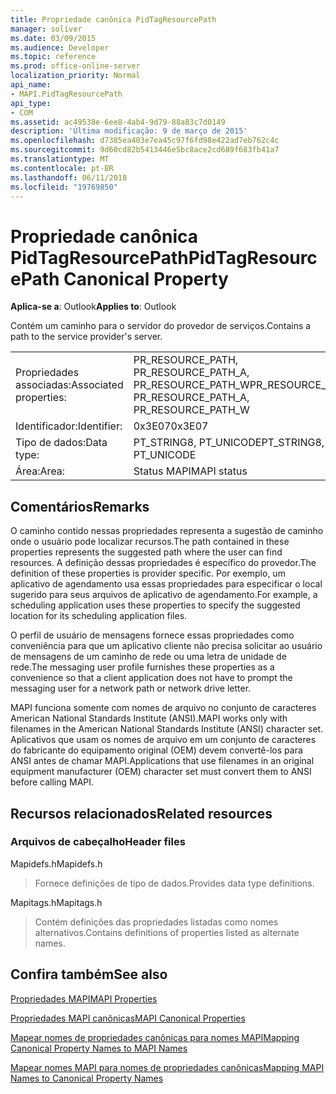 ```yaml
---
title: Propriedade canônica PidTagResourcePath
manager: soliver
ms.date: 03/09/2015
ms.audience: Developer
ms.topic: reference
ms.prod: office-online-server
localization_priority: Normal
api_name:
- MAPI.PidTagResourcePath
api_type:
- COM
ms.assetid: ac49538e-6ee8-4ab4-9d79-88a83c7d0149
description: 'Última modificação: 9 de março de 2015'
ms.openlocfilehash: d7385ea403e7ea45c97f6fd98e422ad7eb762c4c
ms.sourcegitcommit: 9d60cd82b5413446e5bc8ace2cd689f683fb41a7
ms.translationtype: MT
ms.contentlocale: pt-BR
ms.lasthandoff: 06/11/2018
ms.locfileid: "19769850"
---
```

# <a name="pidtagresourcepath-canonical-property"></a><span data-ttu-id="a5327-103">Propriedade canônica PidTagResourcePath</span><span class="sxs-lookup"><span data-stu-id="a5327-103">PidTagResourcePath Canonical Property</span></span>

  
  
<span data-ttu-id="a5327-104">**Aplica-se a**: Outlook</span><span class="sxs-lookup"><span data-stu-id="a5327-104">**Applies to**: Outlook</span></span> 
  
<span data-ttu-id="a5327-105">Contém um caminho para o servidor do provedor de serviços.</span><span class="sxs-lookup"><span data-stu-id="a5327-105">Contains a path to the service provider's server.</span></span>
  
|||
|:-----|:-----|
|<span data-ttu-id="a5327-106">Propriedades associadas:</span><span class="sxs-lookup"><span data-stu-id="a5327-106">Associated properties:</span></span>  <br/> |<span data-ttu-id="a5327-107">PR_RESOURCE_PATH, PR_RESOURCE_PATH_A, PR_RESOURCE_PATH_W</span><span class="sxs-lookup"><span data-stu-id="a5327-107">PR_RESOURCE_PATH, PR_RESOURCE_PATH_A, PR_RESOURCE_PATH_W</span></span>  <br/> |
|<span data-ttu-id="a5327-108">Identificador:</span><span class="sxs-lookup"><span data-stu-id="a5327-108">Identifier:</span></span>  <br/> |<span data-ttu-id="a5327-109">0x3E07</span><span class="sxs-lookup"><span data-stu-id="a5327-109">0x3E07</span></span>  <br/> |
|<span data-ttu-id="a5327-110">Tipo de dados:</span><span class="sxs-lookup"><span data-stu-id="a5327-110">Data type:</span></span>  <br/> |<span data-ttu-id="a5327-111">PT_STRING8, PT_UNICODE</span><span class="sxs-lookup"><span data-stu-id="a5327-111">PT_STRING8, PT_UNICODE</span></span>  <br/> |
|<span data-ttu-id="a5327-112">Área:</span><span class="sxs-lookup"><span data-stu-id="a5327-112">Area:</span></span>  <br/> |<span data-ttu-id="a5327-113">Status MAPI</span><span class="sxs-lookup"><span data-stu-id="a5327-113">MAPI status</span></span>  <br/> |
   
## <a name="remarks"></a><span data-ttu-id="a5327-114">Comentários</span><span class="sxs-lookup"><span data-stu-id="a5327-114">Remarks</span></span>

<span data-ttu-id="a5327-115">O caminho contido nessas propriedades representa a sugestão de caminho onde o usuário pode localizar recursos.</span><span class="sxs-lookup"><span data-stu-id="a5327-115">The path contained in these properties represents the suggested path where the user can find resources.</span></span> <span data-ttu-id="a5327-116">A definição dessas propriedades é específico do provedor.</span><span class="sxs-lookup"><span data-stu-id="a5327-116">The definition of these properties is provider specific.</span></span> <span data-ttu-id="a5327-117">Por exemplo, um aplicativo de agendamento usa essas propriedades para especificar o local sugerido para seus arquivos de aplicativo de agendamento.</span><span class="sxs-lookup"><span data-stu-id="a5327-117">For example, a scheduling application uses these properties to specify the suggested location for its scheduling application files.</span></span>
  
<span data-ttu-id="a5327-118">O perfil de usuário de mensagens fornece essas propriedades como conveniência para que um aplicativo cliente não precisa solicitar ao usuário de mensagens de um caminho de rede ou uma letra de unidade de rede.</span><span class="sxs-lookup"><span data-stu-id="a5327-118">The messaging user profile furnishes these properties as a convenience so that a client application does not have to prompt the messaging user for a network path or network drive letter.</span></span>
  
<span data-ttu-id="a5327-119">MAPI funciona somente com nomes de arquivo no conjunto de caracteres American National Standards Institute (ANSI).</span><span class="sxs-lookup"><span data-stu-id="a5327-119">MAPI works only with filenames in the American National Standards Institute (ANSI) character set.</span></span> <span data-ttu-id="a5327-120">Aplicativos que usam os nomes de arquivo em um conjunto de caracteres do fabricante do equipamento original (OEM) devem convertê-los para ANSI antes de chamar MAPI.</span><span class="sxs-lookup"><span data-stu-id="a5327-120">Applications that use filenames in an original equipment manufacturer (OEM) character set must convert them to ANSI before calling MAPI.</span></span>
  
## <a name="related-resources"></a><span data-ttu-id="a5327-121">Recursos relacionados</span><span class="sxs-lookup"><span data-stu-id="a5327-121">Related resources</span></span>

### <a name="header-files"></a><span data-ttu-id="a5327-122">Arquivos de cabeçalho</span><span class="sxs-lookup"><span data-stu-id="a5327-122">Header files</span></span>

<span data-ttu-id="a5327-123">Mapidefs.h</span><span class="sxs-lookup"><span data-stu-id="a5327-123">Mapidefs.h</span></span>
  
> <span data-ttu-id="a5327-124">Fornece definições de tipo de dados.</span><span class="sxs-lookup"><span data-stu-id="a5327-124">Provides data type definitions.</span></span>
    
<span data-ttu-id="a5327-125">Mapitags.h</span><span class="sxs-lookup"><span data-stu-id="a5327-125">Mapitags.h</span></span>
  
> <span data-ttu-id="a5327-126">Contém definições das propriedades listadas como nomes alternativos.</span><span class="sxs-lookup"><span data-stu-id="a5327-126">Contains definitions of properties listed as alternate names.</span></span>
    
## <a name="see-also"></a><span data-ttu-id="a5327-127">Confira também</span><span class="sxs-lookup"><span data-stu-id="a5327-127">See also</span></span>



[<span data-ttu-id="a5327-128">Propriedades MAPI</span><span class="sxs-lookup"><span data-stu-id="a5327-128">MAPI Properties</span></span>](mapi-properties.md)
  
[<span data-ttu-id="a5327-129">Propriedades MAPI canônicas</span><span class="sxs-lookup"><span data-stu-id="a5327-129">MAPI Canonical Properties</span></span>](mapi-canonical-properties.md)
  
[<span data-ttu-id="a5327-130">Mapear nomes de propriedades canônicas para nomes MAPI</span><span class="sxs-lookup"><span data-stu-id="a5327-130">Mapping Canonical Property Names to MAPI Names</span></span>](mapping-canonical-property-names-to-mapi-names.md)
  
[<span data-ttu-id="a5327-131">Mapear nomes MAPI para nomes de propriedades canônicas</span><span class="sxs-lookup"><span data-stu-id="a5327-131">Mapping MAPI Names to Canonical Property Names</span></span>](mapping-mapi-names-to-canonical-property-names.md)


